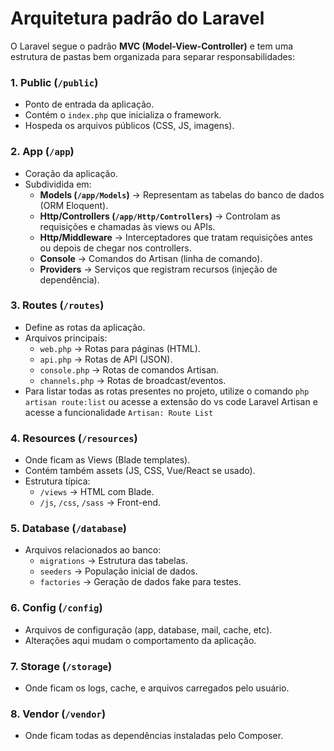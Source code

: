 # Arquitetura padrão do Laravel

O Laravel segue o padrão **MVC (Model-View-Controller)** e tem uma estrutura de pastas bem organizada para separar responsabilidades:

### 1. **Public (`/public`)**

* Ponto de entrada da aplicação.
* Contém o `index.php` que inicializa o framework.
* Hospeda os arquivos públicos (CSS, JS, imagens).

### 2. **App (`/app`)**

* Coração da aplicação.
* Subdividida em:
  * **Models (`/app/Models`)** → Representam as tabelas do banco de dados (ORM Eloquent).
  * **Http/Controllers (`/app/Http/Controllers`)** → Controlam as requisições e chamadas às views ou APIs.
  * **Http/Middleware** → Interceptadores que tratam requisições antes ou depois de chegar nos controllers.
  * **Console** → Comandos do Artisan (linha de comando).
  * **Providers** → Serviços que registram recursos (injeção de dependência).

### 3. **Routes (`/routes`)**

* Define as rotas da aplicação.
* Arquivos principais:
  * `web.php` → Rotas para páginas (HTML).
  * `api.php` → Rotas de API (JSON).
  * `console.php` → Rotas de comandos Artisan.
  * `channels.php` → Rotas de broadcast/eventos.
* Para listar todas as rotas presentes no projeto, utilize o comando `php artisan route:list` ou acesse a extensão do vs code Laravel Artisan e acesse a funcionalidade `Artisan: Route List`

### 4. **Resources (`/resources`)**

* Onde ficam as Views (Blade templates).
* Contém também assets (JS, CSS, Vue/React se usado).
* Estrutura típica:
  * `/views` → HTML com Blade.
  * `/js`, `/css`, `/sass` → Front-end.

### 5. **Database (`/database`)**

* Arquivos relacionados ao banco:
  * `migrations` → Estrutura das tabelas.
  * `seeders` → População inicial de dados.
  * `factories` → Geração de dados fake para testes.

### 6. **Config (`/config`)**

* Arquivos de configuração (app, database, mail, cache, etc).
* Alterações aqui mudam o comportamento da aplicação.

### 7. **Storage (`/storage`)**

* Onde ficam os logs, cache, e arquivos carregados pelo usuário.

### 8. **Vendor (`/vendor`)**

* Onde ficam todas as dependências instaladas pelo Composer.
